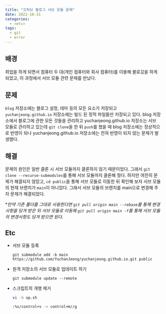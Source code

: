 ```yaml
---
title: "깃허브 블로그 서브 모듈 문제"
date: 2022-10-31
categories:
  - <etc>
tags:
  - git
  - error
---
```


## 배경

취업을 하게 되면서 컴퓨터 두 대(개인 컴퓨터와 회사 컴퓨터)를 이용해 블로깅을 하게 되었고, 이 과정에서 서브 모듈 관련 문제를 만났다.

## 문제

`blog` 저장소에는 블로그 설정, 테마 등의 모든 요소가 저장되고 `yuchanjeong.github.io` 저장소에는 빌드 된 정적 파일들만 저장되고 있다. blog 저장소에서 블로그에 관한 모든 것들을 관리하고 yuchanjeong.github.io 저장소는 서브 모듈로 관리하고 있는데 `git clone`을 한 뒤 `push`를 했을 때 blog 저장소에는 정상적으로 반영이 되나 yuchanjeong.github.io 저장소에는 전혀 반영이 되지 않는 문제가 발생했다.

## 해결

문제의 원인은 일반 클론 시 서브 모듈까지 클론하지 않기 때문이었다. 그래서 `git clone --recurse-submodules`를 통해 서브 모듈까지 클론해 줬다. 하지만 여전히 문제가 해결되지 않았고, `cd public`을 통해 서브 모듈로 이동한 뒤 확인해 보자 서브 모듈의 현재 브랜치가 `main`이 아니었다. 그래서 서브 모듈의 브랜치를 main으로 변경해 주자 문제가 해결되었다.

\*_만약 기존 폴더를 그대로 사용한다면 `git pull origin main --rebase`를 통해 변경사항을 당겨 받은 뒤 서브 모듈로 이동해 `git pull origin main -f`를 통해 서브 모듈의 변경사항도 당겨 받으면 된다._

## Etc

- 서브 모듈 등록
  ```
  git submodule add -b main https://github.com/YuchanJeong/yuchanjeong.github.io.git public
  ```
- 원격 저장소의 서브 모듈로 업데이트 하기
  ```
  git submodule update --remote
  ```
- 스크립트의 개행 제거
  ```bash
  vi -b up.sh
  ```
  ```bash
  :%s/control+v -> control+m//g
  ```
